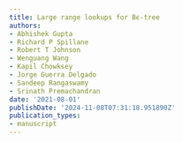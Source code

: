 ```yaml
---
title: Large range lookups for Bϵ-tree
authors:
- Abhishek Gupta
- Richard P Spillane
- Robert T Johnson
- Wenguang Wang
- Kapil Chowksey
- Jorge Guerra Delgado
- Sandeep Rangaswamy
- Srinath Premachandran
date: '2021-08-01'
publishDate: '2024-11-08T07:31:18.951890Z'
publication_types:
- manuscript
---
```

